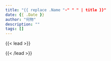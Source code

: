 ```yaml
---
title: "{{ replace .Name "-" " " | title }}"
date: {{ .Date }}
author: "何物"
description: ""
tags: []
---
```


{{< lead >}}

{{< /lead >}}
